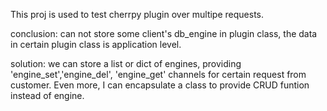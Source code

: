 This proj is used to test cherrpy plugin over multipe requests.


conclusion: can not store some client's db_engine in plugin class, the data in certain 
plugin class is application level.

solution: we can store a list or dict of engines, providing 'engine_set','engine_del',
'engine_get' channels for certain request from customer. Even more, I can encapsulate a class to
provide CRUD funtion instead of engine.